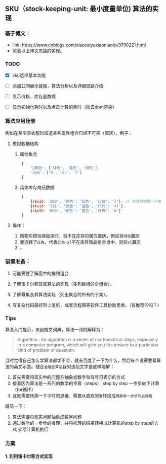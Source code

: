 ## SKU（stock-keeping-unit: 最小度量单位) 算法的实现

### 基于博文：
 - link: https://www.cnblogs.com/xiaocaiyuxiaoniao/p/9790221.html 
 - 照着以上博文思路的实现。


### TODO
- [x] sku选择基本功能
- [ ] 添加公网展示链接，算法分析以及详细思路介绍
- [ ] 显示价格，库存量数据
- [ ] 显示初始化耗时以及点击计算的耗时（除去dom渲染）


### 算法应用场景
例如在某宝买衣服时知道某些属性组合已经不可买（置灰），例子：
1. 模拟数据结构

    1. 属性集合
    ```javascript
        {
            '颜色': ['红色', '蓝色', '绿色'],
            '尺码': ['m', 'xl', 'l']
        }
    ```

    2. 具体库存商品数据
    ```javascript
        [
            {skuId: '200', '颜色': '红色', '尺码': 'l'}, // 代表具体的一个商品
            {skuId: '111', '颜色': '蓝色', '尺码': 'xl'}, 
            {skuId: '000', '颜色': '蓝色', '尺码': 'm'}
        ]
    ```

2. 操作：
    1. 购物车模块弹起来时，将不在库存的属性置灰，例如将`绿色`置灰
    2. 我选择了`红色`，代表`红色-xl`不在库存商品组合当中，则将`xl`置灰
    3. ...


### 前置准备：

1. 可能需要了解高中的排列组合

2. 了解笛卡尔积及其算法的实现（多列数组的全组合）。

3. 了解幂集及其算法实现（列出集合的所有的子集）。

4. 写复杂代码最好带上笔纸，或者流程图等软件工具协助思维。（有推荐的吗？）


### Tips 
算法入门提示，来自朗文词典，算法一词的解释为：
> Algorithm :
> An algorithm is a series of mathematical steps, especially in a computer program, which will give you the answer to a particular kind of problem or question.

当时觉得自己怎么学算法都学不会，就去百度了一下为什么，然后有个说需要看算法的英文示意。结合`全组合算法`我对这段文字是这样理解：

1. 首先需要将现实中的问题与抽象成数字和符号可表示的方式
2. 接着因为算法是一系列的数学的步骤（steps）,step by step 一步步向下计算（for循环）
4. 这就需要转换一下平时的思维，需要从直观的`看`转换成`用数学一步步的去推理`

精简一下：
1. 算法需要将现实问题抽象成数学问题
2. 通过数学的一步步的推理，并将推理的结果转换成计算机的step by step的方式 交给计算机执行


### 方案
#### 1. 利用笛卡尔积方式实现